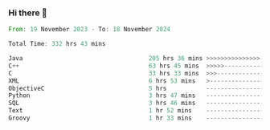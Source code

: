 ### Hi there 👋

<!--
**luoxuanzao/luoxuanzao** is a ✨ _special_ ✨ repository because its `README.md` (this file) appears on your GitHub profile.

Here are some ideas to get you started:

- 🔭 I’m currently working on ...
- 🌱 I’m currently learning ...
- 👯 I’m looking to collaborate on ...
- 🤔 I’m looking for help with ...
- 💬 Ask me about ...
- 📫 How to reach me: ...
- 😄 Pronouns: ...
- ⚡ Fun fact: ...
-->

<!--START_SECTION:waka-->

```rust
From: 19 November 2023 - To: 18 November 2024

Total Time: 332 hrs 43 mins

Java                                   205 hrs 36 mins >>>>>>>>>>>>>>>----------   61.77 %
C++                                    63 hrs 45 mins  >>>>>--------------------   19.15 %
C                                      33 hrs 33 mins  >>>----------------------   10.08 %
XML                                    6 hrs 53 mins   >------------------------   02.07 %
ObjectiveC                             5 hrs           -------------------------   01.51 %
Python                                 3 hrs 47 mins   -------------------------   01.14 %
SQL                                    3 hrs 46 mins   -------------------------   01.13 %
Text                                   1 hr 52 mins    -------------------------   00.56 %
Groovy                                 1 hr 33 mins    -------------------------   00.47 %
```

<!--END_SECTION:waka-->